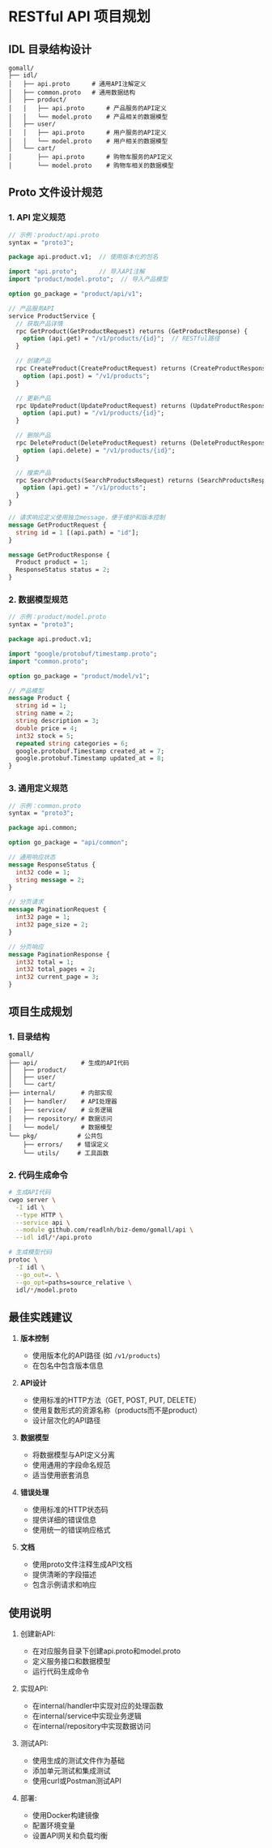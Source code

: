 # RESTful API 项目规划

## IDL 目录结构设计

```
gomall/
├── idl/
│   ├── api.proto      # 通用API注解定义
│   ├── common.proto   # 通用数据结构
│   ├── product/
│   │   ├── api.proto      # 产品服务的API定义
│   │   └── model.proto    # 产品相关的数据模型
│   ├── user/
│   │   ├── api.proto      # 用户服务的API定义
│   │   └── model.proto    # 用户相关的数据模型
│   └── cart/
│       ├── api.proto      # 购物车服务的API定义
│       └── model.proto    # 购物车相关的数据模型
```

## Proto 文件设计规范

### 1. API 定义规范

```protobuf
// 示例：product/api.proto
syntax = "proto3";

package api.product.v1;  // 使用版本化的包名

import "api.proto";      // 导入API注解
import "product/model.proto";  // 导入产品模型

option go_package = "product/api/v1";

// 产品服务API
service ProductService {
  // 获取产品详情
  rpc GetProduct(GetProductRequest) returns (GetProductResponse) {
    option (api.get) = "/v1/products/{id}";  // RESTful路径
  }

  // 创建产品
  rpc CreateProduct(CreateProductRequest) returns (CreateProductResponse) {
    option (api.post) = "/v1/products";
  }

  // 更新产品
  rpc UpdateProduct(UpdateProductRequest) returns (UpdateProductResponse) {
    option (api.put) = "/v1/products/{id}";
  }

  // 删除产品
  rpc DeleteProduct(DeleteProductRequest) returns (DeleteProductResponse) {
    option (api.delete) = "/v1/products/{id}";
  }

  // 搜索产品
  rpc SearchProducts(SearchProductsRequest) returns (SearchProductsResponse) {
    option (api.get) = "/v1/products";
  }
}

// 请求响应定义使用独立message，便于维护和版本控制
message GetProductRequest {
  string id = 1 [(api.path) = "id"];
}

message GetProductResponse {
  Product product = 1;
  ResponseStatus status = 2;
}
```

### 2. 数据模型规范

```protobuf
// 示例：product/model.proto
syntax = "proto3";

package api.product.v1;

import "google/protobuf/timestamp.proto";
import "common.proto";

option go_package = "product/model/v1";

// 产品模型
message Product {
  string id = 1;
  string name = 2;
  string description = 3;
  double price = 4;
  int32 stock = 5;
  repeated string categories = 6;
  google.protobuf.Timestamp created_at = 7;
  google.protobuf.Timestamp updated_at = 8;
}
```

### 3. 通用定义规范

```protobuf
// 示例：common.proto
syntax = "proto3";

package api.common;

option go_package = "api/common";

// 通用响应状态
message ResponseStatus {
  int32 code = 1;
  string message = 2;
}

// 分页请求
message PaginationRequest {
  int32 page = 1;
  int32 page_size = 2;
}

// 分页响应
message PaginationResponse {
  int32 total = 1;
  int32 total_pages = 2;
  int32 current_page = 3;
}
```

## 项目生成规划

### 1. 目录结构

```
gomall/
├── api/            # 生成的API代码
│   ├── product/
│   ├── user/
│   └── cart/
├── internal/       # 内部实现
│   ├── handler/    # API处理器
│   ├── service/    # 业务逻辑
│   ├── repository/ # 数据访问
│   └── model/      # 数据模型
└── pkg/           # 公共包
    ├── errors/    # 错误定义
    └── utils/     # 工具函数
```

### 2. 代码生成命令

```bash
# 生成API代码
cwgo server \
  -I idl \
  --type HTTP \
  --service api \
  --module github.com/readlnh/biz-demo/gomall/api \
  --idl idl/*/api.proto

# 生成模型代码
protoc \
  -I idl \
  --go_out=. \
  --go_opt=paths=source_relative \
  idl/*/model.proto
```

## 最佳实践建议

1. **版本控制**
   - 使用版本化的API路径 (如 `/v1/products`)
   - 在包名中包含版本信息

2. **API设计**
   - 使用标准的HTTP方法（GET, POST, PUT, DELETE）
   - 使用复数形式的资源名称（products而不是product）
   - 设计层次化的API路径

3. **数据模型**
   - 将数据模型与API定义分离
   - 使用通用的字段命名规范
   - 适当使用嵌套消息

4. **错误处理**
   - 使用标准的HTTP状态码
   - 提供详细的错误信息
   - 使用统一的错误响应格式

5. **文档**
   - 使用proto文件注释生成API文档
   - 提供清晰的字段描述
   - 包含示例请求和响应

## 使用说明

1. 创建新API:
   - 在对应服务目录下创建api.proto和model.proto
   - 定义服务接口和数据模型
   - 运行代码生成命令

2. 实现API:
   - 在internal/handler中实现对应的处理函数
   - 在internal/service中实现业务逻辑
   - 在internal/repository中实现数据访问

3. 测试API:
   - 使用生成的测试文件作为基础
   - 添加单元测试和集成测试
   - 使用curl或Postman测试API

4. 部署:
   - 使用Docker构建镜像
   - 配置环境变量
   - 设置API网关和负载均衡